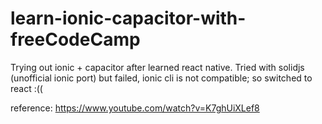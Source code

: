 # learn-ionic-capacitor-with-freeCodeCamp
Trying out ionic + capacitor after learned react native. Tried with solidjs (unofficial ionic port) but failed, ionic cli is not compatible; so switched to react :((  
  
reference: https://www.youtube.com/watch?v=K7ghUiXLef8